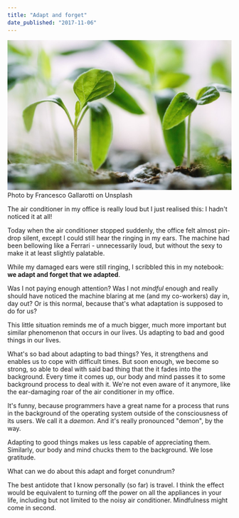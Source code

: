 ```yaml
---
title: "Adapt and forget"
date_published: "2017-11-06"
---
```


![sapling](images/francesco-gallarotti-72602-1024x683.jpg) Photo by Francesco Gallarotti on Unsplash

The air conditioner in my office is really loud but I just realised this: I hadn't noticed it at all!

Today when the air conditioner stopped suddenly, the office felt almost pin-drop silent, except I could still hear the ringing in my ears. The machine had been bellowing like a Ferrari - unnecessarily loud, but without the sexy to make it at least slightly palatable.

While my damaged ears were still ringing, I scribbled this in my notebook: **we adapt and forget that we adapted**.

Was I not paying enough attention? Was I not _mindful_ enough and really should have noticed the machine blaring at me (and my co-workers) day in, day out? Or is this normal, because that's what adaptation is supposed to do for us?

This little situation reminds me of a much bigger, much more important but similar phenomenon that occurs in our lives. Us adapting to bad and good things in our lives.

What's so bad about adapting to bad things? Yes, it strengthens and enables us to cope with difficult times. But soon enough, we become so strong, so able to deal with said bad thing that the it fades into the background. Every time it comes up, our body and mind passes it to some background process to deal with it. We're not even aware of it anymore, like the ear-damaging roar of the air conditioner in my office.

It's funny, because programmers have a great name for a process that runs in the background of the operating system outside of the consciousness of its users. We call it a _daemon_. And it's really pronounced "demon", by the way.

Adapting to good things makes us less capable of appreciating them. Similarly, our body and mind chucks them to the background. We lose gratitude.

What can we do about this adapt and forget conundrum?

The best antidote that I know personally (so far) is travel. I think the effect would be equivalent to turning off the power on all the appliances in your life, including but not limited to the noisy air conditioner. Mindfulness might come in second.
